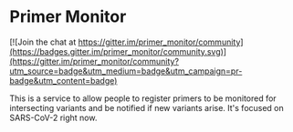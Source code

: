 # Primer Monitor

[![Join the chat at https://gitter.im/primer_monitor/community](https://badges.gitter.im/primer_monitor/community.svg)](https://gitter.im/primer_monitor/community?utm_source=badge&utm_medium=badge&utm_campaign=pr-badge&utm_content=badge)

This is a service to allow people to register primers to be monitored for intersecting variants and be notified if new variants arise. It's focused on SARS-CoV-2 right now.

